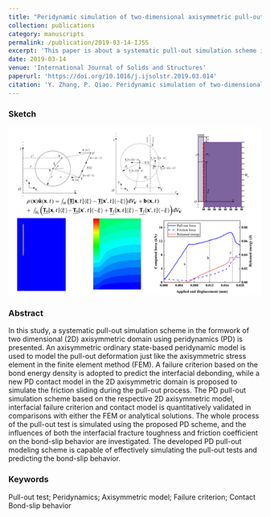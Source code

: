 ```yaml
---
title: "Peridynamic simulation of two-dimensional axisymmetric pull-out tests"
collection: publications
category: manuscripts
permalink: /publication/2019-03-14-IJSS
excerpt: 'This paper is about a systematic pull-out simulation scheme in the formwork of two dimensional (2D) axisymmetric domain using peridynamics (PD).'
date: 2019-03-14
venue: 'International Journal of Solids and Structures'
paperurl: 'https://doi.org/10.1016/j.ijsolstr.2019.03.014'
citation: 'Y. Zhang, P. Qiao. Peridynamic simulation of two-dimensional axisymmetric pull-out tests. Int. J. Solids Struct. 2019, 168, 41.'
---
```

### Sketch
<p align="center">
  <img src="/images/2019-03-14-IJSS-p3.png">
</p>
<!--<center>PD simulation of pull-out test</center>-->

### Abstract
In this study, a systematic pull-out simulation scheme in the formwork of two dimensional (2D) axisymmetric domain using peridynamics (PD) is presented. An axisymmetric ordinary state-based peridynamic model is used to model the pull-out deformation just like the axisymmetric stress element in the finite element method (FEM). A failure criterion based on the bond energy density is adopted to predict the interfacial debonding, while a new PD contact model in the 2D axisymmetric domain is proposed to simulate the friction sliding during the pull-out process. The PD pull-out simulation scheme based on the respective 2D axisymmetric model, interfacial failure criterion and contact model is quantitatively validated in comparisons with either the FEM or analytical solutions. The whole process of the pull-out test is simulated using the proposed PD scheme, and the influences of both the interfacial fracture toughness and friction coefficient on the bond-slip behavior are investigated. The developed PD pull-out modeling scheme is capable of effectively simulating the pull-out tests and predicting the bond-slip behavior.

### Keywords
Pull-out test; Peridynamics; Axisymmetric model; Failure criterion; Contact Bond-slip behavior

